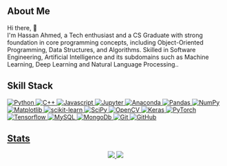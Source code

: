 ## About Me

<!--
**HassanAhmed0723/HassanAhmed0723** is a ✨ _special_ ✨ repository because its `README.md` (this file) appears on your GitHub profile.

Here are some ideas to get you started:

- 🔭 I’m currently working on ...
- 🌱 I’m currently learning ...
- 👯 I’m looking to collaborate on ...
- 🤔 I’m looking for help with ...
- 💬 Ask me about ...
- 📫 How to reach me: ...
- 😄 Pronouns: ...
- ⚡ Fun fact: ...
-->
Hi there, 👋 
</br>
I'm Hassan Ahmed, a Tech enthusiast and a CS Graduate with strong foundation in core programming concepts, including Object-Oriented
Programming, Data Structures, and Algorithms. Skilled in Software Engineering, Artificial Intelligence and its subdomains
such as Machine Learning, Deep Learning and Natural Language Processing.. 

## Skill Stack

<p align="left">
 <a href="#">
<img alt="Python" src="https://img.shields.io/badge/python%20-%2314354C.svg?&style=for-the-badge&logo=python&logoColor=white"/>
<img alt="C++" src="https://img.shields.io/badge/c++%20-%2300599C.svg?&style=for-the-badge&logo=c%2B%2B&ogoColor=white"/>
<img alt="Javascript" src="https://shields.io/badge/JavaScript-F7DF1E?logo=JavaScript&logoColor=000&style=for-the-badge"/>
<img alt="Jupyter" src="https://img.shields.io/badge/Jupyter%20-%23F37626.svg?&style=for-the-badge&logo=Jupyter&logoColor=white" />
<img alt="Anaconda" src="https://img.shields.io/badge/Anaconda-%2344A833.svg?style=for-the-badge&logo=anaconda&logoColor=white") />
<img alt="Pandas" src="https://img.shields.io/badge/pandas%20-%23150458.svg?&style=for-the-badge&logo=pandas&logoColor=white" />
<img alt="NumPy" src="https://img.shields.io/badge/numpy%20-%23013243.svg?&style=for-the-badge&logo=numpy&logoColor=white" />
<img alt="Matplotlib" src="https://img.shields.io/badge/Matplotlib-%23ffffff.svg?style=for-the-badge&logo=Matplotlib&logoColor=black" />
<img alt="scikit-learn" src="https://img.shields.io/badge/scikit--learn-%23F7931E.svg?style=for-the-badge&logo=scikit-learn&logoColor=white" />
<img alt="SciPy" src="https://img.shields.io/badge/SciPy-%230C55A5.svg?style=for-the-badge&logo=scipy&logoColor=%white" />
<img alt="OpenCV" src="https://img.shields.io/badge/opencv-%23white.svg?style=for-the-badge&logo=opencv&logoColor=white" />
<img alt="Keras" src="https://img.shields.io/badge/Keras-%23D00000.svg?style=for-the-badge&logo=Keras&logoColor=white" />
<img alt="PyTorch" src="https://img.shields.io/badge/PyTorch-%23EE4C2C.svg?style=for-the-badge&logo=PyTorch&logoColor=white" />
<img alt="Tensorflow" src="https://img.shields.io/badge/TensorFlow-FF6F00?style=for-the-badge&logo=tensorflow&logoColor=white" />
<img alt='MySQL' src="https://img.shields.io/badge/SQL-MySQL?style=for-the-badge&logo=mysql&color=F29111"/>
<img alt='MongoDb' src="https://img.shields.io/badge/MongoDB-4EA94B?style=for-the-badge&logo=mongodb&logoColor=white"/>
<img alt="Git" src="https://img.shields.io/badge/git%20-%23F05033.svg?&style=for-the-badge&logo=git&logoColor=white"/>
<img alt="GitHub" src="https://img.shields.io/badge/github-%23121011.svg?style=for-the-badge&logo=github&logoColor=white"/>
</p>

## Stats

<p align="center">
    <img src="https://github-readme-stats.vercel.app/api/top-langs/?username=HassanAhmed0723&hide=java,html,tex&title_color=ffffff&text_color=c9cacc&icon_color=2bbc8a&bg_color=1d1f21&langs_count=3">
    <img src="https://github-readme-stats.vercel.app/api?username=HassanAhmed0723&show_icons=true">
</p>
